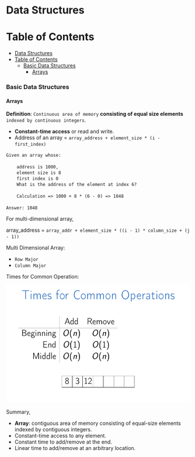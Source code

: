 # Data Structures

# Table of Contents

- [Data Structures](#data-structures)
- [Table of Contents](#table-of-contents)
    - [Basic Data Structures](#basic-data-structures)
      - [Arrays](#arrays)

### Basic Data Structures

#### Arrays

**Definition**: `Continuous area of memory` **consisting of equal size elements** `indexed by continuous integers`.

- **Constant-time access** or read and write.
- Address of an array = `array_address + element_size * (i - first_index)`

```text
Given an array whose:

    address is 1000,
    element size is 8
    first index is 0
    What is the address of the element at index 6?

    Calculation => 1000 + 8 * (6 - 0) => 1048

Answer: 1048
```

For multi-dimensional array,

array_address = `array_addr + element_size * ((i - 1) * column_size + (j - 1))`

Multi Dimensional Array:

- `Row Major`
- `Column Major`

Times for Common Operation:

![images](./images/common-operation-time.png)

Summary,

- **Array**: contiguous area of memory consisting of equal-size elements indexed by contiguous integers.
- Constant-time access to any element.
- Constant time to add/remove at the end.
- Linear time to add/remove at an arbitrary location.